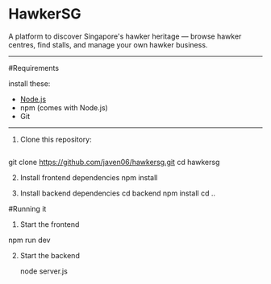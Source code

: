 
# HawkerSG

A platform to discover Singapore's hawker heritage — browse hawker centres, find stalls, and manage your own hawker business.

---

#Requirements

install these:

- [Node.js](https://nodejs.org/)  
- npm (comes with Node.js)  
- Git  

---


1. Clone this repository:
   ```bash
  git clone https://github.com/javen06/hawkersg.git
  cd hawkersg

2.	Install frontend dependencies
   npm install

3.  Install backend dependencies
  cd backend
  npm install
  cd ..

#Running it

1. Start the frontend

  npm run dev

2. Start the backend

   node server.js
  	

